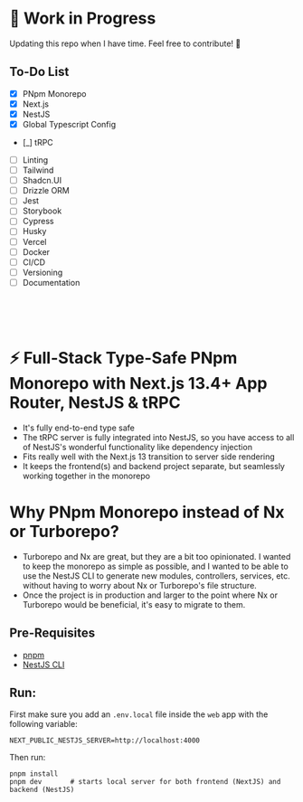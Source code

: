 # 🚧 Work in Progress
Updating this repo when I have time. Feel free to contribute! 🫡

## To-Do List

- [x] PNpm Monorepo
- [x] Next.js
- [x] NestJS
- [x] Global Typescript Config
- [_] tRPC
- [ ] Linting
- [ ] Tailwind
- [ ] Shadcn.UI
- [ ] Drizzle ORM
- [ ] Jest
- [ ] Storybook
- [ ] Cypress
- [ ] Husky
- [ ] Vercel
- [ ] Docker
- [ ] CI/CD
- [ ] Versioning
- [ ] Documentation

<br><br><br>

# ⚡️ Full-Stack Type-Safe PNpm Monorepo with Next.js 13.4+ App Router, NestJS & tRPC

- It's fully end-to-end type safe
- The tRPC server is fully integrated into NestJS, so you have access to all of NestJS's wonderful functionality like dependency injection
- Fits really well with the Next.js 13 transition to server side rendering
- It keeps the frontend(s) and backend project separate, but seamlessly working together in the monorepo

# Why PNpm Monorepo instead of Nx or Turborepo?
- Turborepo and Nx are great, but they are a bit too opinionated. I wanted to keep the monorepo as simple as possible, and I wanted to be able to use the NestJS CLI to generate new modules, controllers, services, etc. without having to worry about Nx or Turborepo's file structure.
- Once the project is in production and larger to the point where Nx or Turborepo would be beneficial, it's easy to migrate to them.

## Pre-Requisites
- [pnpm](https://pnpm.io/installation)
- [NestJS CLI](https://docs.nestjs.com/cli/overview)

## Run:
First make sure you add an `.env.local` file inside the `web` app with the following variable:

```env
NEXT_PUBLIC_NESTJS_SERVER=http://localhost:4000
```

Then run:

```
pnpm install
pnpm dev       # starts local server for both frontend (NextJS) and backend (NestJS)
```
